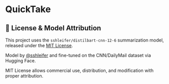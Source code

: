 # QuickTake

## 📜 License & Model Attribution

This project uses the `sshleifer/distilbart-cnn-12-6` summarization model, released under the [MIT License](https://github.com/harshpatel2312/QuickTake?tab=MIT-1-ov-file).

Model by [@sshleifer](https://huggingface.co/sshleifer) and fine-tuned on the CNN/DailyMail dataset via Hugging Face.

MIT License allows commercial use, distribution, and modification with proper attribution.
